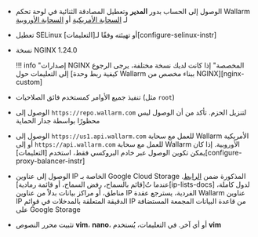 * الوصول إلى الحساب بدور **المدير** وتعطيل المصادقة الثنائية في لوحة تحكم Wallarm لـ [السحابة الأمريكية](https://us1.my.wallarm.com/) أو [السحابة الأوروبية](https://my.wallarm.com/)
* تعطيل SELinux أو تهيئته وفقًا لـ[التعليمات][configure-selinux-instr]
* نسخة NGINX 1.24.0

    !!! info "إصدارات NGINX المخصصة"
        إذا كانت لديك نسخة مختلفة، يرجى الرجوع إلى التعليمات حول [كيفية ربط وحدة Wallarm ببناء مخصص من NGINX][nginx-custom]
* تنفيذ جميع الأوامر كمستخدم فائق الصلاحيات (مثل `root`)
* الوصول إلى `https://repo.wallarm.com` لتنزيل الحزم. تأكد من أن الوصول ليس محظورًا بواسطة جدار الحماية
* الوصول إلى `https://us1.api.wallarm.com` للعمل مع سحابة Wallarm الأمريكية أو إلى `https://api.wallarm.com` للعمل مع سحابة Wallarm الأوروبية. إذا كان يمكن تكوين الوصول عبر خادم البروكسي فقط، استخدم [التعليمات][configure-proxy-balancer-instr]
* الوصول إلى عناوين IP الخاصة بـ Google Cloud Storage المذكورة ضمن [الرابط](https://www.gstatic.com/ipranges/goog.json). عندما تُ[قائم بالسماح، رفض السماح، أو قائمة رمادية][ip-lists-docs] لدول كاملة، مناطق، أو مراكز بيانات بدلاً من عناوين IP الفردية، يسترجع عقدة Wallarm عناوين IP الدقيقة المتعلقة بالمدخلات في قوائم IP من قاعدة البيانات المجمعة المستضافة على Google Storage
* تثبيت محرر النصوص **vim**، **nano**، أو أي آخر. في التعليمات، يُستخدم **vim**
